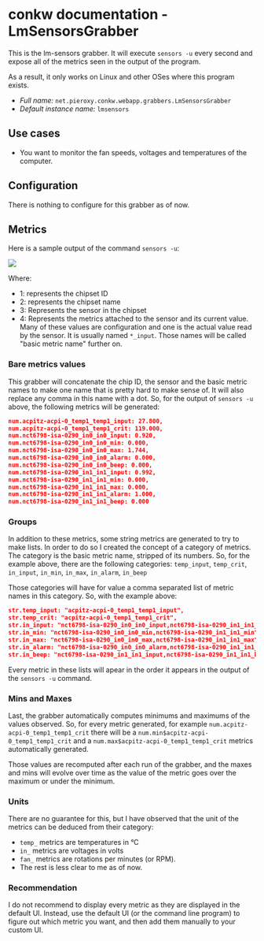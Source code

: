 # conkw documentation - LmSensorsGrabber

This is the lm-sensors grabber. It will execute `sensors -u` every second and expose all of the metrics seen in the output of the program. 

As a result, it only works on Linux and other OSes where this program exists.

* *Full name:* `net.pieroxy.conkw.webapp.grabbers.LmSensorsGrabber`
* *Default instance name:* `lmsensors`

## Use cases

* You want to monitor the fan speeds, voltages and temperatures of the computer.

## Configuration
There is nothing to configure for this grabber as of now.

## Metrics

Here is a sample output of the command `sensors -u`:

![](https://pieroxy.net/conkw/screenshots-doc/lm-sensors-output-sample.png)

Where:

* 1: represents the chipset ID
* 2: represents the chipset name
* 3: Represents the sensor in the chipset
* 4: Represents the metrics attached to the sensor and its current value. Many of these values are configuration and one is the actual value read by the sensor. It is usually named `*_input`. Those names will be called "basic metric name" further on.


### Bare metrics values

This grabber will concatenate the chip ID, the sensor and the basic metric names to make one name that is pretty hard to make sense of. It will also replace any comma in this name with a dot. So, for the output of `sensors -u` above, the following metrics will be generated:

```json
num.acpitz-acpi-0_temp1_temp1_input: 27.800,
num.acpitz-acpi-0_temp1_temp1_crit: 119.000,
num.nct6798-isa-0290_in0_in0_input: 0.920,
num.nct6798-isa-0290_in0_in0_min: 0.000,
num.nct6798-isa-0290_in0_in0_max: 1.744,
num.nct6798-isa-0290_in0_in0_alarm: 0.000,
num.nct6798-isa-0290_in0_in0_beep: 0.000,
num.nct6798-isa-0290_in1_in1_input: 0.992,
num.nct6798-isa-0290_in1_in1_min: 0.000,
num.nct6798-isa-0290_in1_in1_max: 0.000,
num.nct6798-isa-0290_in1_in1_alarm: 1.000,
num.nct6798-isa-0290_in1_in1_beep: 0.000
```

### Groups

In addition to these metrics, some string metrics are generated to try to make lists. In order to do so I created the concept of a category of metrics. The category is the basic metric name, stripped of its numbers. So, for the example above, there are the following categories: `temp_input`, `temp_crit`, `in_input`, `in_min`, `in_max`, `in_alarm`, `in_beep`

Those categories will have for value a comma separated list of metric names in this category. So, with the example above:

```json
str.temp_input: "acpitz-acpi-0_temp1_temp1_input",
str.temp_crit: "acpitz-acpi-0_temp1_temp1_crit",
str.in_input: "nct6798-isa-0290_in0_in0_input,nct6798-isa-0290_in1_in1_input",
str.in_min: "nct6798-isa-0290_in0_in0_min,nct6798-isa-0290_in1_in1_min",
str.in_max: "nct6798-isa-0290_in0_in0_max,nct6798-isa-0290_in1_in1_max",
str.in_alarm: "nct6798-isa-0290_in0_in0_alarm,nct6798-isa-0290_in1_in1_alarm",
str.in_beep: "nct6798-isa-0290_in1_in1_input,nct6798-isa-0290_in1_in1_beep",
```

Every metric in these lists will apear in the order it appears in the output of the `sensors -u` command.

### Mins and Maxes

Last, the grabber automatically computes minimums and maximums of the values observed. So, for every metric generated, for example `num.acpitz-acpi-0_temp1_temp1_crit` there will be a `num.min$acpitz-acpi-0_temp1_temp1_crit` and a `num.max$acpitz-acpi-0_temp1_temp1_crit` metrics automatically generated.

Those values are recomputed after each run of the grabber, and the maxes and mins will evolve over time as the value of the metric goes over the maximum or under the minimum.

### Units

There are no guarantee for this, but I have observed that the unit of the metrics can be deduced from their category:

* `temp_` metrics are temperatures in °C
* `in_` metrics are voltages in volts
* `fan_` metrics are rotations per minutes (or RPM).
* The rest is less clear to me as of now.

### Recommendation

I do not recommend to display every metric as they are displayed in the default UI. Instead, use the default UI (or the command line program) to figure out which metric you want, and then add them manually to your custom UI.